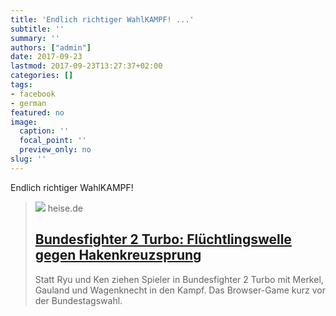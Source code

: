 ```yaml
---
title: 'Endlich richtiger WahlKAMPF! ...'
subtitle: ''
summary: ''
authors: ["admin"]
date: 2017-09-23
lastmod: 2017-09-23T13:27:37+02:00
categories: []
tags:
- facebook
- german
featured: no
image:
  caption: ''
  focal_point: ''
  preview_only: no
slug: ''
---
```

Endlich richtiger WahlKAMPF!
> [![](https://heise.cloudimg.io/bound/1200x1200/q85.png-lossy-85.webp-lossy-85.foil1/_www-heise-de_/imgs/18/2/2/8/3/8/0/5/1q-c46221d69c9d144f.png)](https://www.heise.de/newsticker/meldung/Bundesfighter-2-Turbo-Fluechtlingswelle-gegen-Hakenkreuzsprung-3839066.html?hg=1&hgi=5&hgf=false)
> heise.de
> ## [Bundesfighter 2 Turbo: Flüchtlingswelle gegen Hakenkreuzsprung](https://www.heise.de/newsticker/meldung/Bundesfighter-2-Turbo-Fluechtlingswelle-gegen-Hakenkreuzsprung-3839066.html?hg=1&hgi=5&hgf=false)
>
>Statt Ryu und Ken ziehen Spieler in Bundesfighter 2 Turbo mit Merkel, Gauland und Wagenknecht in den Kampf. Das Browser-Game kurz vor der Bundestagswahl.


